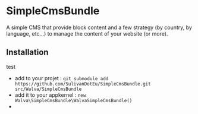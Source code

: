 SimpleCmsBundle
===============

A simple CMS that provide block content and a few strategy (by country, by language, etc...) to manage the content of your website (or more).

Installation
------------

test

* add to your projet : `git submodule add https://github.com/SulivanDotEu/SimpleCmsBundle.git src/Walva/SimpleCmsBundle`
* add it to your appkernel : `new Walva\SimpleCmsBundle\WalvaSimpleCmsBundle()`
* 
